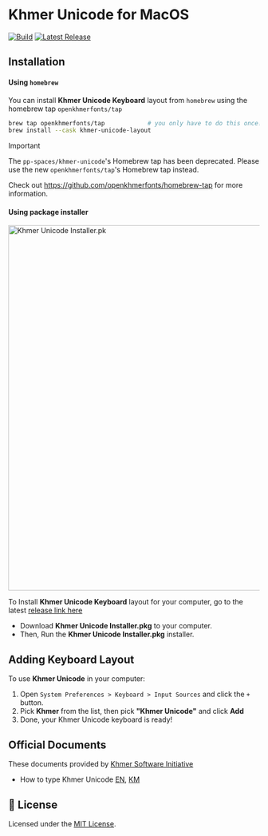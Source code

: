 # Khmer Unicode for MacOS

[![Build](https://github.com/socheatsok78/khmer-unicode-keyboard-for-macos/actions/workflows/build.yml/badge.svg)](https://github.com/socheatsok78/khmer-unicode-keyboard-for-macos/actions/workflows/build.yml)
[![Latest Release](https://img.shields.io/github/tag/socheatsok78/Khmer-Unicode-for-MacOS.svg?label=release)](https://github.com/socheatsok78/Khmer-Unicode-for-MacOS/releases/latest)

## Installation

#### Using `homebrew`
You can install **Khmer Unicode Keyboard** layout from `homebrew` using the homebrew tap `openkhmerfonts/tap`
```sh
brew tap openkhmerfonts/tap            # you only have to do this once!
brew install --cask khmer-unicode-layout
```

> [!IMPORTANT]
> The `pp-spaces/khmer-unicode`'s Homebrew tap has been deprecated. Please use the new `openkhmerfonts/tap`'s Homebrew tap instead.

Check out https://github.com/openkhmerfonts/homebrew-tap for more information.

#### Using package installer
<img width="732" alt="Khmer Unicode Installer.pk" src="https://github.com/socheatsok78/khmer-unicode-keyboard-for-macos/assets/4363857/3ca1c024-597a-4f43-aa09-dfc5767c7bb5">

To Install **Khmer Unicode Keyboard** layout for your computer, go to the latest [release link here](https://github.com/socheatsok78/Khmer-Unicode-for-MacOS/releases/latest)

- Download **Khmer Unicode Installer.pkg** to your computer.
- Then, Run the **Khmer Unicode Installer.pkg** installer.

## Adding Keyboard Layout

To use **Khmer Unicode** in your computer:
1. Open `System Preferences > Keyboard > Input Sources` and click the `+` button.
2. Pick **Khmer** from the list, then pick **"Khmer Unicode"** and click **Add**
3. Done, your Khmer Unicode keyboard is ready!

## Official Documents

These documents provided by [Khmer Software Initiative](http://khmeros.info)

-   How to type Khmer Unicode [EN](docs/How_to_type_Khmer_Unicode_v1.0En.pdf), [KM](How_to_type_Khmer_Unicode.ver1.0km.pdf)

## :memo: License

Licensed under the [MIT License](./LICENSE).

